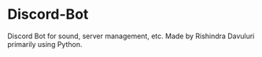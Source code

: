 # Discord-Bot
Discord Bot for sound, server management, etc. Made by Rishindra Davuluri primarily using Python.
